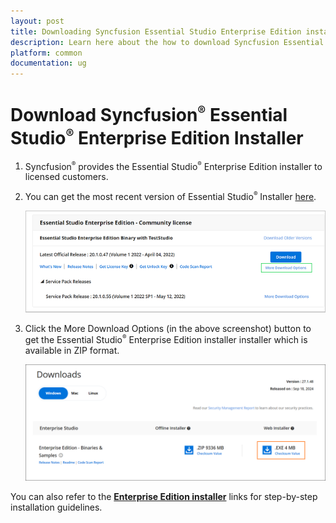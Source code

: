 ```yaml
---
layout: post
title: Downloading Syncfusion Essential Studio Enterprise Edition installer - Syncfusion
description: Learn here about the how to download Syncfusion Essential Studio Enterprise Edition installer from our syncfusion website with license.
platform: common
documentation: ug
--- 
```


# Download Syncfusion<sup style="font-size:70%">&reg;</sup> Essential Studio<sup style="font-size:70%">&reg;</sup> Enterprise Edition Installer

1. Syncfusion<sup style="font-size:70%">&reg;</sup> provides the Essential Studio<sup style="font-size:70%">&reg;</sup> Enterprise Edition installer to licensed customers. 

2. You can get the most recent version of Essential Studio<sup style="font-size:70%">&reg;</sup> Installer [here](https://www.syncfusion.com/downloads/latest-version).

    ![Enterprise License and downloads of Syncfusion<sup style="font-size:70%">®</sup> Essential Studio<sup style="font-size:70%">®</sup>](images/Enterprise-license-and-download.png)

2. Click the More Download Options (in the above screenshot) button to get the Essential Studio<sup style="font-size:70%">&reg;</sup> Enterprise Edition installer installer which is available in ZIP format.

   ![License and downloads of Syncfusion<sup style="font-size:70%">®</sup> Essential Studio<sup style="font-size:70%">®</sup>](images/start-trial-download-enterprise-edition-installer.png)



You can also refer to the [**Enterprise Edition installer**](https://help.syncfusion.com/common/essential-studio/installation/essential-studio-enterprise-edition-installer/how-to-install) links for step-by-step installation guidelines.	

